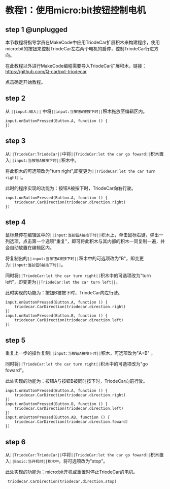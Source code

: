 # 教程1：使用micro:bit按钮控制电机

## step 1 @unplugged

本节教程将指导学员在MakeCode中应用TriodeCar扩展积木来构建程序，使用micro:bit的按钮来控制TriodeCar左右两个电机的启停，控制TriodeCar行进方向。

在此教程以外进行MakeCode编程需要导入TriodeCar扩展积木，链接：https://github.com/Q-car/pxt-triodecar

点击确定开始教程。

## step 2 

从 ``||input:输入||`` 中将``||input:当按钮A被按下时||``积木拖放至编辑区内。

```blocks
input.onButtonPressed(Button.A, function () {
})
```

## step 3

从``||TriodeCar:TriodeCar||``中将``||TriodeCar:let the car go foward||``积木置入``||input:当按钮A被按下时||``积木中。

将此积木的可选项改为"turn right",即变更为``||TriodeCar:let the car turn right||``。

此时的程序实现的功能为：按钮A被按下时，TriodeCar向右行驶。

```blocks
input.onButtonPressed(Button.A, function () {
    triodecar.CarDirection(triodecar.direction.right)
})
```

## step 4

鼠标悬停在编辑区中的``||input:当按钮A被按下时||``积木上，单击鼠标右键，弹出一列选项，点击第一个选项"重复"，即可将此积木与其内部的积木一同复制一遍，并会自动放置在编辑区内。

将复制出的``||input:当按钮A被按下时||``积木中的可选项改为"B"，即变更为``||input:当按钮B被按下时||``。

同时将``||TriodeCar:let the car turn right||``积木中的可选项改为"turn left"，即变更为``||TriodeCar:let the car turn left||``。

此时实现的功能为：按钮B被按下时，TriodeCar向左行驶。

```blocks
input.onButtonPressed(Button.A, function () {
    triodecar.CarDirection(triodecar.direction.right)
})
input.onButtonPressed(Button.B, function () {
    triodecar.CarDirection(triodecar.direction.left)
})
```

## step 5

重复上一步的操作复制``||input:当按钮A被按下时||``积木，可选项改为"A+B" 。

同时将``||TriodeCar:let the car turn right||``积木中的可选项改为"go foward"。

此处实现的功能为：按钮A与按钮B被同时按下时，TriodeCar向前行驶。

```blocks
input.onButtonPressed(Button.A, function () {
    triodecar.CarDirection(triodecar.direction.right)
})
input.onButtonPressed(Button.B, function () {
    triodecar.CarDirection(triodecar.direction.left)
})
input.onButtonPressed(Button.AB, function () {
    triodecar.CarDirection(triodecar.direction.foward)
})
```

## step 6

从``||TriodeCar:TriodeCar||``中将``||TriodeCar:let the car go foward||``积木置入``||Basic:当开机时||积木中``，将可选项改为"stop"。

此处实现的功能为：micro:bit开机或重置时停止TriodeCar的电机。

```blocks
 triodecar.CarDirection(triodecar.direction.stop)
```

<script src="https://makecode.com/gh-pages-embed.js"></script><script>makeCodeRender("{{ site.makecode.home_url }}", "{{ site.github.owner_name }}/{{ site.github.repository_name }}");</script>
